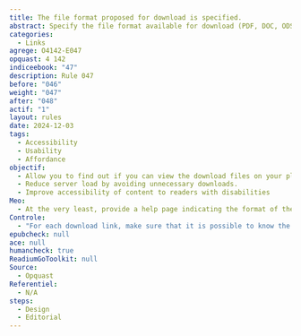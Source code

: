 ```yaml
---
title: The file format proposed for download is specified.
abstract: Specify the file format available for download (PDF, DOC, ODS, ODT, XLS, etc. allows you to anticipate the necessary software to open it on its reading terminal.
categories:
  - Links
agrege: O4142-E047
opquast: 4 142
indiceebook: "47"
description: Rule 047
before: "046"
weight: "047"
after: "048"
actif: "1"
layout: rules
date: 2024-12-03
tags:
  - Accessibility
  - Usability
  - Affordance
objectif:
  - Allow you to find out if you can view the download files on your playback terminal.
  - Reduce server load by avoiding unnecessary downloads.
  - Improve accessibility of content to readers with disabilities
Meo:
  - At the very least, provide a help page indicating the format of the proposed files if it is unique. u better, indicate the format for each link to upload a file.
Controle:
  - "For each download link, make sure that it is possible to know the format via&nbsp;: </li><li> some geometric information given in a help page;</li><li> information given in the context of the&nbsp;link: paragraph or list element is included, section title that precedes it, table header associated with that where available;</li><li> the title attribute of the link that restores and completes its libelity;</li><li>information given in the link libelle;</li><li> an icon has an alternative text indicating the format of the file.</li>"
epubcheck: null
ace: null
humancheck: true
ReadiumGoToolkit: null
Source:
  - Opquast
Referentiel:
  - N/A
steps:
  - Design
  - Editorial
---
```


<!-- Imaginez télécharger un fichier en pensant que c'est un PDF, mais découvrir que c'est un DOC et que vous n'avez pas le bon logiciel pour l'ouvrir – c'est comme commander un croissant et recevoir un burrito ! Pour éviter ces surprises, indiquez toujours le format des fichiers en téléchargement. C'est un peu comme mettre des étiquettes sur les étagères d'une bibliothèque : "PDF ici"
    - "DOC là-bas". Cela permet à chacun de savoir à quoi s'attendre et d'avoir les bons outils sous la main. Une petite attention qui fait une grande différence, comme un bon hôte qui s'assure que ses invités sont bien préparés. Alors, faites plaisir à vos utilisateurs et indiquez toujours le format des fichiers en téléchargement ! -->